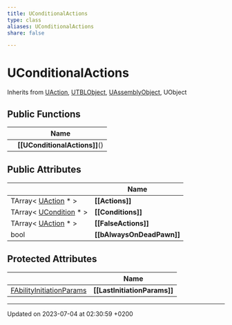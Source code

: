 ```yaml
---
title: UConditionalActions
type: class
aliases: UConditionalActions
share: false

---
```


# UConditionalActions





Inherits from [UAction](/docs/SDK/Source/Classes/classUAction.md), [UTBLObject](/docs/SDK/Source/Classes/classUTBLObject.md), [UAssemblyObject](/docs/SDK/Source/Classes/classUAssemblyObject.md), UObject

## Public Functions

|                | Name           |
| -------------- | -------------- |
| | **[[UConditionalActions]]**() |

## Public Attributes

|                | Name           |
| -------------- | -------------- |
| TArray< [UAction](/docs/SDK/Source/Classes/classUAction.md) * > | **[[Actions]]**  |
| TArray< [UCondition](/docs/SDK/Source/Classes/classUCondition.md) * > | **[[Conditions]]**  |
| TArray< [UAction](/docs/SDK/Source/Classes/classUAction.md) * > | **[[FalseActions]]**  |
| bool | **[[bAlwaysOnDeadPawn]]**  |

## Protected Attributes

|                | Name           |
| -------------- | -------------- |
| [FAbilityInitiationParams](/docs/SDK/Source/Classes/structFAbilityInitiationParams.md) | **[[LastInitiationParams]]**  |

-------------------------------

Updated on 2023-07-04 at 02:30:59 +0200